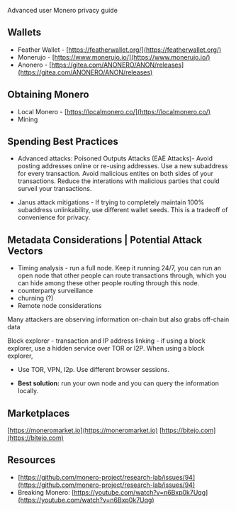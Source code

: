 Advanced user Monero privacy guide


## Wallets

- Feather Wallet - [https://featherwallet.org/](https://featherwallet.org/)
- Monerujo - [https://www.monerujo.io/](https://www.monerujo.io/)
- Anonero - [https://gitea.com/ANONERO/ANON/releases](https://gitea.com/ANONERO/ANON/releases)

## Obtaining Monero

- Local Monero - [https://localmonero.co/](https://localmonero.co/)
- Mining

## Spending Best Practices

- Advanced attacks: Poisoned Outputs Attacks (EAE Attacks)- Avoid posting addresses online or re-using addresses. Use a new subaddress for every transaction. Avoid malicious entites on both sides of your transactions. Reduce the interations with malicious parties that could surveil your transactions. 

- Janus attack mitigations - If trying to completely maintain 100% subaddress unlinkability, use different wallet seeds. This is a tradeoff of convenience for privacy.

## Metadata Considerations | Potential Attack Vectors

- Timing analysis - run a full node. Keep it running 24/7, you can run an open node that other people can route transactions through, which you can hide among these other people routing through this node.
- counterparty surveillance
- churning (?)
- Remote node considerations

Many attackers are observing information on-chain but also grabs off-chain data

Block explorer - transaction and IP address linking - if using a block explorer, use a hidden service over TOR or I2P. When using a block explorer, 

- Use TOR, VPN, I2p. Use different browser sessions.

- **Best solution:** run your own node and you can query the information locally.

## Marketplaces

[https://moneromarket.io](https://moneromarket.io)
[https://bitejo.com](https://bitejo.com)

## Resources

- [https://github.com/monero-project/research-lab/issues/94](https://github.com/monero-project/research-lab/issues/94)
- Breaking Monero: [https://youtube.com/watch?v=n6Bxp0k7Uqg](https://youtube.com/watch?v=n6Bxp0k7Uqg)



